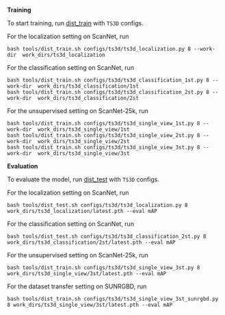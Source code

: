 **Training**

To start training, run [dist_train](../tools/dist_train.sh) with `TS3D` configs.  

For the localization setting on ScanNet, run
```shell
bash tools/dist_train.sh configs/ts3d/ts3d_localization.py 8 --work-dir  work_dirs/ts3d_localization
```

For the classification setting on ScanNet, run
```shell
bash tools/dist_train.sh configs/ts3d/ts3d_classification_1st.py 8 --work-dir  work_dirs/ts3d_classification/1st
bash tools/dist_train.sh configs/ts3d/ts3d_classification_2st.py 8 --work-dir  work_dirs/ts3d_classification/2st
```

For the unsupervised setting on ScanNet-25k, run
```shell
bash tools/dist_train.sh configs/ts3d/ts3d_single_view_1st.py 8 --work-dir  work_dirs/ts3d_single_view/1st
bash tools/dist_train.sh configs/ts3d/ts3d_single_view_2st.py 8 --work-dir  work_dirs/ts3d_single_view/2st
bash tools/dist_train.sh configs/ts3d/ts3d_single_view_3st.py 8 --work-dir  work_dirs/ts3d_single_view/3st
```

**Evaluation**

To evaluate the model, run [dist_test](../tools/dist_test.sh) with `TS3D` configs.

For the localization setting on ScanNet, run
```shell
bash tools/dist_test.sh configs/ts3d/ts3d_localization.py 8 work_dirs/ts3d_localization/latest.pth --eval mAP
```

For the classification setting on ScanNet, run
```shell
bash tools/dist_test.sh configs/ts3d/ts3d_classification_2st.py 8 work_dirs/ts3d_classification/2st/latest.pth --eval mAP
```

For the unsupervised setting on ScanNet-25k, run
```shell
bash tools/dist_train.sh configs/ts3d/ts3d_single_view_3st.py 8 work_dirs/ts3d_single_view/3st/latest.pth --eval mAP
```

For the dataset transfer setting on SUNRGBD, run
```shell
bash tools/dist_train.sh configs/ts3d/ts3d_single_view_3st_sunrgbd.py 8 work_dirs/ts3d_single_view/3st/latest.pth --eval mAP
```
